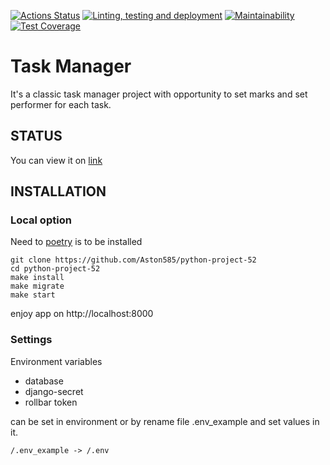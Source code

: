 [![Actions Status](https://github.com/Aston585/python-project-52/actions/workflows/hexlet-check.yml/badge.svg)](https://github.com/Aston585/python-project-52/actions)
[![Linting, testing and deployment](https://github.com/Aston585/python-project-52/actions/workflows/task-manager.yml/badge.svg)](https://github.com/Aston585/python-project-52/actions/workflows/task-manager.yml)
[![Maintainability](https://api.codeclimate.com/v1/badges/98603672c19d352c643a/maintainability)](https://codeclimate.com/github/Aston585/python-project-52/maintainability)
[![Test Coverage](https://api.codeclimate.com/v1/badges/98603672c19d352c643a/test_coverage)](https://codeclimate.com/github/Aston585/python-project-52/test_coverage)

# Task Manager

It's a classic task manager project with opportunity to set marks and set performer for each task.

## STATUS

You can view it on [link](https://python-project-52-relc.onrender.com)

## INSTALLATION
### Local option
Need to  [poetry](https://python-poetry.org/docs/#installation) is to be installed 


 
    git clone https://github.com/Aston585/python-project-52
    cd python-project-52
    make install
    make migrate
    make start

enjoy app on http://localhost:8000

### Settings
Environment variables
- database
- django-secret 
- rollbar token

can be set in environment or by rename file .env_example and set values in it.

    /.env_example -> /.env
